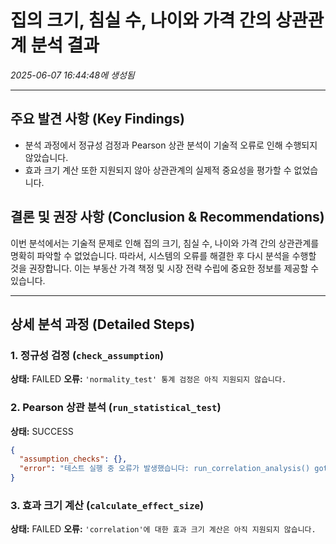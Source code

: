 # 집의 크기, 침실 수, 나이와 가격 간의 상관관계 분석 결과
_2025-06-07 16:44:48에 생성됨_

---

## 주요 발견 사항 (Key Findings)
- 분석 과정에서 정규성 검정과 Pearson 상관 분석이 기술적 오류로 인해 수행되지 않았습니다.
- 효과 크기 계산 또한 지원되지 않아 상관관계의 실제적 중요성을 평가할 수 없었습니다.


## 결론 및 권장 사항 (Conclusion & Recommendations)
이번 분석에서는 기술적 문제로 인해 집의 크기, 침실 수, 나이와 가격 간의 상관관계를 명확히 파악할 수 없었습니다. 따라서, 시스템의 오류를 해결한 후 다시 분석을 수행할 것을 권장합니다. 이는 부동산 가격 책정 및 시장 전략 수립에 중요한 정보를 제공할 수 있습니다.

---

## 상세 분석 과정 (Detailed Steps)

### 1. 정규성 검정 (`check_assumption`)
**상태:** FAILED
**오류:** `'normality_test' 통계 검정은 아직 지원되지 않습니다.`

### 2. Pearson 상관 분석 (`run_statistical_test`)
**상태:** SUCCESS

```json
{
  "assumption_checks": {},
  "error": "테스트 실행 중 오류가 발생했습니다: run_correlation_analysis() got an unexpected keyword argument 'dependent_var'"
}
```

### 3. 효과 크기 계산 (`calculate_effect_size`)
**상태:** FAILED
**오류:** `'correlation'에 대한 효과 크기 계산은 아직 지원되지 않습니다.`